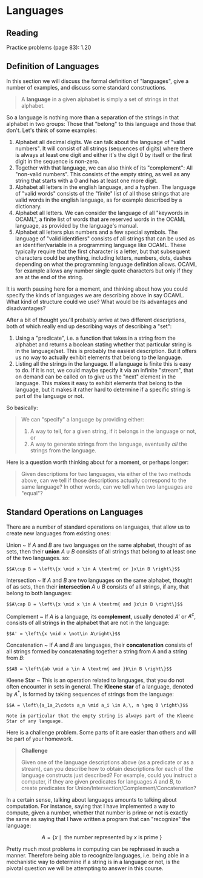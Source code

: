 # Languages

## Reading

Practice problems (page 83): 1.20

## Definition of Languages

In this section we will discuss the formal definition of "languages", give a number of examples, and discuss some standard constructions.

> A **language** in a given alphabet is simply a set of strings in that alphabet.

So a language is nothing more than a separation of the strings in that alphabet in two groups: Those that "belong" to this language and those that don't. Let's think of some examples:

1. Alphabet all decimal digits. We can talk about the language of "valid numbers". It will consist of all strings (sequences of digits) where there is always at least one digit and either it's the digit 0 by itself or the first digit in the sequence is non-zero.
2. Together with that language, we can also think of its "complement": All "non-valid numbers". This consists of the empty string, as well as any string that starts with a 0 and has at least one more digit.
3. Alphabet all letters in the english language, and a hyphen. The language of "valid words" consists of the "finite" list of all those strings that are valid words in the english language, as for example described by a dictionary.
4. Alphabet all letters. We can consider the language of all "keywords in OCAML", a finite list of words that are reserved words in the OCAML language, as provided by the language's manual.
5. Alphabet all letters plus numbers and a few special symbols. The language of "valid identifiers" consists of all strings that can be used as an identifier/variable in a programming language like OCAML. These typically require that the first character is a letter, but that subsequent characters could be anything, including letters, numbers, dots, dashes depending on what the programming language definition allows. OCAML for example allows any number single quote characters but only if they are at the end of the string.

It is worth pausing here for a moment, and thinking about how you could specify the kinds of languages we are describing above in say OCAML. What kind of structure could we use? What would be its advantages and disadvantages?

After a bit of thought you'll probably arrive at two different descriptions, both of which really end up describing ways of describing a "set":

1. Using a "predicate", i.e. a function that takes in a string from the alphabet and returns a boolean stating whether that particular string is in the language/set. This is probably the easiest description. But it offers us no way to actually exhibit elements that belong to the language.
2. Listing all the strings in the language. If a language is finite this is easy to do. If it is not, we could maybe specify it via an infinite "stream", that on demand can be called on to give us the "next" element in the language. This makes it easy to exhibit elements that belong to the language, but it makes it rather hard to determine if a specific string is part of the language or not.

So basically:

> We can "specify" a language by providing either:
>
> 1. A way to tell, for a given string, if it belongs in the language or not, or
> 2. A way to generate strings from the language, eventually *all* the strings from the language.

Here is a question worth thinking about for a moment, or perhaps longer:

> Given descriptions for two languages, via either of the two methods above, can we tell if those descriptions actually correspond to the same language? In other words, can we tell when two languages are "equal"?

## Standard Operations on Languages

There are a number of standard operations on languages, that allow us to create new languages from existing ones:

Union
  ~ If $A$ and $B$ are two languages on the same alphabet, thought of as sets, then their **union** $A\cup B$ consists of all strings that belong to at least one of the two languages. so:

    $$A\cup B = \left\{x \mid x \in A \textrm{ or }x\in B \right\}$$

Intersection
  ~ If $A$ and $B$ are two languages on the same alphabet, thought of as sets, then their **intersection** $A\cup B$ consists of all strings, if any, that belong to both languages:

    $$A\cap B = \left\{x \mid x \in A \textrm{ and }x\in B \right\}$$

Complement
  ~ If $A$ is a language, its **complement**, usually denoted $A'$ or $A^c$, consists of all strings in the alphabet that are not in the language:

    $$A' = \left\{x \mid x \not\in A\right\}$$

Concatenation
  ~ If $A$ and $B$ are languages, their **concatenation** consists of all strings formed by concatenating together a string from $A$ and a string from $B$:

    $$AB = \left\{ab \mid a \in A \textrm{ and }b\in B \right\}$$

Kleene Star
  ~ This is an operation related to languages, that you do not often encounter in sets in general. The **Kleene star** of a language, denoted by $A^*$, is formed by taking sequences of strings from the language:

    $$A = \left\{a_1a_2\cdots a_n \mid a_i \in A,\, n \geq 0 \right\}$$

    Note in particular that the empty string is always part of the Kleene Star of any language.


Here is a challenge problem. Some parts of it are easier than others and will be part of your homework.

> **Challenge**
>
> Given one of the language descriptions above (as a predicate or as a stream), can you describe how to obtain descriptions for each of the language constructs just described? For example, could you instruct a computer, if they are given predicates for languages $A$ and $B$, to create predicates for Union/Intersection/Complement/Concatenation?

In a certain sense, talking about languages amounts to talking about computation. For instance, saying that I have implemented a way to compute, given a number, whether that number is prime or not is exactly the same as saying that I have written a program that can "recognize" the language:

$$A = \left\{x \mid\textrm{ the number represented by }x\textrm{ is prime } \right\}$$

Pretty much most problems in computing can be rephrased in such a manner. Therefore being able to recognize languages, i.e. being able in a mechanistic way to determine if a string is in a language or not, is the pivotal question we will be attempting to answer in this course.
